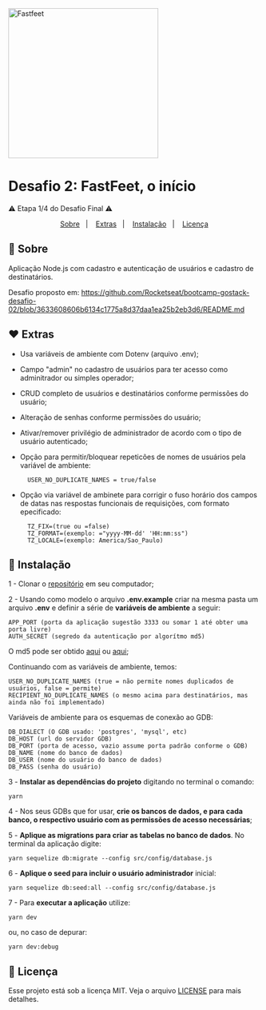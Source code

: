 <img alt="Fastfeet" title="Fastfeet" src="https://github.com/Rocketseat/bootcamp-gostack-desafio-02/blob/3633608606b6134c1775a8d37daa1ea25b2eb3d6/.github/logo.png" width="300px" style="max-width:100%;">

# Desafio 2: FastFeet, o início
⚠️ Etapa 1/4 do Desafio Final ⚠️


<p align="center">
  <a href="#-sobre">Sobre</a>&nbsp;&nbsp;&nbsp;|&nbsp;&nbsp;&nbsp;
  <a href="#-extras">Extras</a>&nbsp;&nbsp;&nbsp;|&nbsp;&nbsp;&nbsp;
  <a href="#-instalação">Instalação</a>&nbsp;&nbsp;&nbsp;|&nbsp;&nbsp;&nbsp;
  <a href="#memo-licença">Licença</a>
</p>


## 🚀 **Sobre**
Aplicação Node.js com cadastro e autenticação de usuários e cadastro de destinatários.

Desafio proposto em: https://github.com/Rocketseat/bootcamp-gostack-desafio-02/blob/3633608606b6134c1775a8d37daa1ea25b2eb3d6/README.md


## ♥ **Extras**

- Usa variáveis de ambiente com Dotenv (arquivo .env);
- Campo "admin" no cadastro de usuários para ter acesso como adminitrador ou simples operador;
- CRUD completo de usuários e destinatários conforme permissões do usuário;
- Alteração de senhas conforme permissões do usuário;
- Ativar/remover privilégio de administrador de acordo com o tipo de usuário autenticado;
- Opção para permitir/bloquear repeticões de nomes de usuários pela variável de ambiente:

        USER_NO_DUPLICATE_NAMES = true/false
        
- Opção via variável de ambinete para corrigir o fuso horário dos campos de datas nas respostas funcionais de requisições, com formato epecificado:

        TZ_FIX=(true ou =false)
        TZ_FORMAT=(exemplo: ="yyyy-MM-dd' 'HH:mm:ss")
        TZ_LOCALE=(exemplo: America/Sao_Paulo)
        

## 🚀 **Instalação**
1 - Clonar o <a href="https://github.com/jairpro/bootcamp-gostack-desafio-02">repositório</a> em seu computador;

2 - Usando como modelo o arquivo **.env.example** criar na mesma pasta um arquivo **.env** e definir a série de **variáveis de ambiente** a seguir:

    APP_PORT (porta da aplicação sugestão 3333 ou somar 1 até obter uma porta livre)
    AUTH_SECRET (segredo da autenticação por algorítmo md5)

 O md5 pode ser obtido <a href="https://www.md5online.org/">aqui</a> ou <a href="https://www.md5hashgenerator.com/">aqui</a>;

 Continuando com as variáveis de ambiente, temos:

    USER_NO_DUPLICATE_NAMES (true = não permite nomes duplicados de usuários, false = permite)
    RECIPIENT_NO_DUPLICATE_NAMES (o mesmo acima para destinatários, mas ainda não foi implementado)

 Variáveis de ambiente para os esquemas de conexão ao GDB:

    DB_DIALECT (O GDB usado: 'postgres', 'mysql', etc)
    DB_HOST (url do servidor GDB)
    DB_PORT (porta de acesso, vazio assume porta padrão conforme o GDB)
    DB_NAME (nome do banco de dados)
    DB_USER (nome do usuário do banco de dados)
    DB_PASS (senha do usuário)

3 - **Instalar as dependências do projeto** digitando no terminal o comando:

    yarn

4 - Nos seus GDBs que for usar, **crie os bancos de dados, e para cada banco, o respectivo usuário com as permissões de acesso necessárias**;

5 - **Aplique as migrations para criar as tabelas no banco de dados**. No terminal da aplicação digite:

    yarn sequelize db:migrate --config src/config/database.js

6 - **Aplique o seed para incluir o usuário administrador** inicial:

    yarn sequelize db:seed:all --config src/config/database.js

7 - Para **executar a aplicação** utilize:

    yarn dev

ou, no caso de depurar:

    yarn dev:debug

## :memo: Licença

Esse projeto está sob a licença MIT. Veja o arquivo <a href="https://github.com/jairpro/bootcamp-gostack-desafio-02/blob/master/LICENSE">LICENSE</a> para mais detalhes.
